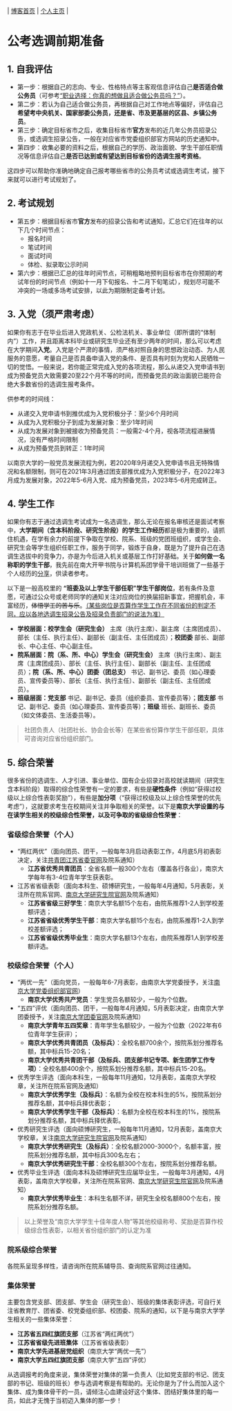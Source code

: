 | [博客首页](https://njubroccoli.github.io/blog/) | [个人主页](https://njubroccoli.github.io/) |

# 公考选调前期准备

## 1. 自我评估

- 第一步：根据自己的志向、专业、性格特点等主客观信息评估自己**是否适合做公务员**（可参考[“职业选择：你真的想做且适合做公务员吗？”](https://njubroccoli.github.io/blog/articles/cs-exam.html)）。
- 第二步：若认为自己适合做公务员，再根据自己对工作地点等偏好，评估自己**希望考中央机关、国家部委公务员，还是省、市及更基层的区县、乡镇公务员**。
- 第三步：确定目标省市之后，收集目标省市**官方**发布的近几年公务员招录公告，或选调生招录公告，一般在对应省市党委组织部官方网站的历史通知中。
- 第四步：收集必要的资料之后，根据自己的学历、政治面貌、学生干部任职情况等信息评估自己**是否已达到或有望达到目标省份的选调生报考资格**。

这四步可以帮助你准确地确定自己报考哪些省市的公务员考试或选调生考试，接下来就可以进行考试规划了。

## 2. 考试规划

- 第五步：根据目标省市**官方**发布的招录公告和考试通知，汇总它们在往年的以下几个时间节点：
    + 报名时间
    + 笔试时间
    + 面试时间
    + 体检、拟录取公示时间
- 第六步：根据已汇总的往年时间节点，可稍粗略地预判目标省市在你预期的考试年份的时间节点（例如十一月下旬报名、十二月下旬笔试），规划尽可能不冲突的一场或多场考试安排，以此为期限制定备考计划。

## 3. 入党（须严肃考虑）

如果你有志于在毕业后进入党政机关、公检法机关、事业单位（即所谓的“体制内”）工作，并且距离本科毕业或研究生毕业还有至少两年的时间，那么可以考虑在大学期间**入党**。入党是个严肃的事情，须严格对照自身的思想政治动态、为人民服务的意愿，考量自己是否具备申请入党的条件、是否具有时刻为党和人民牺牲一切的觉悟。一般来说，若你能正常完成入党的各项流程，那么从递交入党申请书到成为预备党员大致需要20至22个月不等的时间，而预备党员的政治面貌已能符合绝大多数省份的选调生报考条件。

供参考的时间线：

- 从递交入党申请书到推优成为入党积极分子：至少6个月时间
- 从成为入党积极分子到成为发展对象：至少1年时间
- 从成为发展对象到被接收为预备党员：一般需2-4个月，视各项流程进展情况，没有严格时间限制
- 从成为预备党员到转正：1年时间

以南京大学的一般党员发展流程为例，若2020年9月递交入党申请书且无特殊情况和名额限制，则可在2021年3月通过团支部推优成为入党积极分子，在2022年3月成为发展对象，2022年5-6月入党、成为预备党员，2023年5-6月完成转正。

## 4. 学生工作

如果你有志于通过选调生考试成为一名选调生，那么无论在报名审核还是面试考察中，**大学期间（含本科阶段、研究生阶段）的学生工作经历**都是极为重要的，请抓住机遇，在学有余力的前提下争取在学校、院系、班级的党团班组织，或学生会、研究生会等学生组织任职工作，服务于同学，锻炼于自身，既是为了提升自己在选调生选拔中的竞争力，亦是为今后进入机关或基层工作打好基础。关于**如何做一名称职的学生干部**，我先前在南大开甲书院与计算机系团学骨干培训班做了一些基于个人经历的[分享](https://njubroccoli.github.io/blog/articles/2022-03-30.pdf)，供读者参考。

以下是一般高校里的 **“班委及以上学生干部任职”学生干部岗位**，若有条件及意愿，可通过公众号或老师同学的通知关注对应岗位的换届招新事宜，把握机会，丰富经历，<s>体悟学工的苦与乐</s>。<u>（某些岗位是否算作学生工作在不同省份的判定不同，应以各地选调生招录公告及招录负责部门的说法为准）</u>

- **学校层面：校学生会（研究生会）** 主席（执行主席）、副主席（主席团成员）、部长（主任、执行主任）、副部长（副主任、主任团成员）；**校团委** 部长、副部长、中心主任、中心副主任。
- **院系层面：院（系、所、中心）学生会（研究生会）** 主席（执行主席）、副主席（主席团成员）、部长（主任、执行主任）、副部长（副主任、主任团成员）；**院（系、所、中心）团委（团总支）** 书记、副书记、委员（如心理委员、宣传委员等）、部长（主任、执行主任）、副部长（副主任、主任团成员）。
- **班级层面：党支部** 书记、副书记、委员（组织委员、宣传委员等）；**团支部** 书记、副书记、委员（如心理委员、宣传委员等）；**班级** 班长、副班长、委员（如文体委员、生活委员等）。

>社团负责人（社团社长、协会会长等）在某些省份算作学生干部任职，具体可咨询对应省份组织部门。

## 5. 综合荣誉

很多省份的选调生、人才引进、事业单位、国有企业招录对高校就读期间（研究生含本科阶段）取得的综合性荣誉有一定的要求，有些是**硬性条件**（例如“获得过校级以上综合性表彰奖励”），有些是**加分项**（“获得过校级及以上综合性荣誉的优先考虑”），这就要求考生在校期间关注并争取相关的荣誉。以下是**南京大学设置的与在读学生相关的校级综合性荣誉，以及可争取的省级综合性荣誉**：

### 省级综合荣誉（个人）
- “两红两优”（面向团员、团干，一般每年3月启动表彰工作，4月底5月初表彰决定，关注[共青团江苏省委官网](https://www.jiangsugqt.org/)及院系通知）
    + **江苏省优秀共青团员**：全省名额一般300个左右（覆盖各行各业），南京大学每年有3-4位青年学生获表彰。
- 江苏省省级表彰（面向本科生、硕博研究生，一般每年4月通知，5月表彰，关注所在院系官网、[南京大学研究生院官网](https://grawww.nju.edu.cn/)及院系通知）
    + **江苏省省级三好学生**：南京大学名额15个左右，由院系推荐1-2人到学校差额评选；
    + **江苏省省级优秀学生干部**：南京大学名额15个左右，由院系推荐1-2人到学校差额评选；
    + **江苏省省级优秀毕业生**：南京大学名额13个左右，由院系推荐1人到学校差额评选。

### 校级综合荣誉（个人）

- “两优一先”（面向党员，一般每年6-7月表彰，由南京大学党委授予，关注[南京大学党委组织部官网](https://zzb.nju.edu.cn)）
    + **南京大学优秀共产党员**：学生党员名额较少，一般为个位数。
- “五四”评优（面向团员、团干，一般每年4月通知，5月表彰决定，由南京大学团委授予，关注[南京大学团委官网](https://tuanwei.nju.edu.cn)及院系通知）
    + **南京大学青年五四奖章**：青年学生名额较少，一般为个位数（2022年有6位青年学生获评）；
    + **南京大学优秀共青团员（及标兵）**：全校名额700余个，按院系划分推荐名额，其中标兵15-20名；
    + **南京大学优秀共青团干部（及标兵、团支部书记专项、新生团学工作专项）**：全校名额400余个，按院系划分推荐名额，其中标兵15-20名。
- 优秀学生评选（面向本科生，一般每年11月通知，12月表彰，盖南京大学校章，关注所在院系官网及通知）
    + **南京大学优秀学生（及标兵）**：名额为全校在校本科生的5%，按院系划分推荐名额，其中标兵择优表彰；
    + **南京大学优秀学生干部（及标兵）**：名额为全校在校本科生的1%，按院系划分推荐名额，其中标兵择优表彰。
- 优秀研究生评选（面向硕博研究生，一般每年11月通知，12月表彰，盖南京大学校章，关注[南京大学研究生院官网](https://grawww.nju.edu.cn/)及院系通知）
    + **南京大学优秀研究生（及标兵）**：全校名额2000-3000个，名额丰富，按院系划分推荐名额，其中标兵300名左右；
    + **南京大学优秀研究生干部**：全校名额300个左右，按院系划分推荐名额。
- 优秀毕业生评选（面向本科及硕博研究生应届毕业生，一般每年3月通知，4月表彰，盖南京大学校章，关注所在院系官网、[南京大学研究生院官网](https://grawww.nju.edu.cn/)及院系通知）
    + **南京大学优秀毕业生**：本科生名额不详，研究生全校名额800个左右，按院系划分推荐名额。
>以上荣誉及“南京大学学生十佳年度人物”等其他校级称号、奖励是否算作校级综合性表彰，以相关省份组织部门的认定为准

### 院系级综合荣誉

各院系呈现多样性，请咨询所在院系辅导员、查询院系官网过往通知。

### 集体荣誉

主要包含党支部、团支部、学生会（研究生会）、班级的集体表彰评选，可自行关注省教育厅、团省委、校党委组织部、校团委、院系的通知，以下是与南京大学学生相关的一些集体荣誉：

- **江苏省五四红旗团支部**（江苏省“两红两优”）
- **江苏省省级先进班集体**（江苏省省级表彰）
- **南京大学先进基层党组织**（南京大学“两优一先”）
- **南京大学五四红旗团支部**（南京大学“五四”评优）

从选调报考的角度来说，集体荣誉对集体的第一负责人（比如党支部的书记、团支部的书记、班级的班长）参与选调考察是有帮助的。无论你是为了什么而加入这个集体、成为集体骨干的一员，请倾注心血建设好这个集体、团结好集体里的每一员，如此才无愧于当初迈入集体的那一步！

